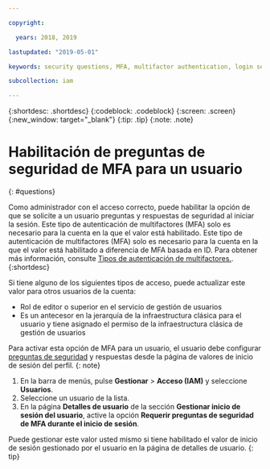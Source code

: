 ```yaml
---

copyright:

  years: 2018, 2019

lastupdated: "2019-05-01"

keywords: security questions, MFA, multifactor authentication, login security

subcollection: iam

---
```


{:shortdesc: .shortdesc}
{:codeblock: .codeblock}
{:screen: .screen}
{:new_window: target="_blank"}
{:tip: .tip}
{:note: .note}

# Habilitación de preguntas de seguridad de MFA para un usuario
{: #questions}

Como administrador con el acceso correcto, puede habilitar la opción de que se solicite a un usuario preguntas y respuestas de seguridad al iniciar la sesión. Este tipo de autenticación de multifactores (MFA) solo es necesario para la cuenta en la que el valor está habilitado. Este tipo de autenticación de multifactores (MFA) solo es necesario para la cuenta en la que el valor está habilitado a diferencia de MFA basada en ID. Para obtener más información, consulte [Tipos de autenticación de multifactores.](/docs/iam?topic=iam-types#types).
{:shortdesc}

Si tiene alguno de los siguientes tipos de acceso, puede actualizar este valor para otros usuarios de la cuenta:

* Rol de editor o superior en el servicio de gestión de usuarios
* Es un antecesor en la jerarquía de la infraestructura clásica para el usuario y tiene asignado el permiso de la infraestructura clásica de gestión de usuarios


Para activar esta opción de MFA para un usuario, el usuario debe configurar [preguntas de seguridad](/docs/account?topic=account-login-settings#security-questions) y respuestas desde la página de valores de inicio de sesión del perfil.
{: note}

1. En la barra de menús, pulse **Gestionar** &gt; **Acceso (IAM)** y seleccione **Usuarios**.
2. Seleccione un usuario de la lista.
3. En la página **Detalles de usuario** de la sección **Gestionar inicio de sesión del usuario**, active la opción **Requerir preguntas de seguridad de MFA durante el inicio de sesión**.

Puede gestionar este valor usted mismo si tiene habilitado el valor de inicio de sesión gestionado por el usuario en la página de detalles de usuario.
{: tip}
